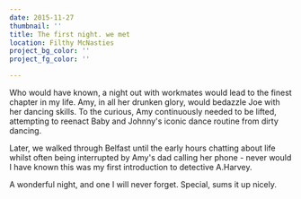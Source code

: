 ```yaml
---
date: 2015-11-27
thumbnail: ''
title: The first night. we met
location: Filthy McNasties
project_bg_color: ''
project_fg_color: ''

---
```

Who would have known, a night out with workmates would lead to the finest chapter in my life. Amy, in all her drunken glory, would bedazzle Joe with her dancing skills. To the curious, Amy continuously needed to be lifted, attempting to reenact Baby and Johnny's iconic dance routine from dirty dancing.

Later, we walked through Belfast until the early hours chatting about life whilst often being interrupted by Amy's dad calling her phone - never would I have known this was my first introduction to detective A.Harvey.

A wonderful night, and one I will never forget. Special, sums it up nicely.